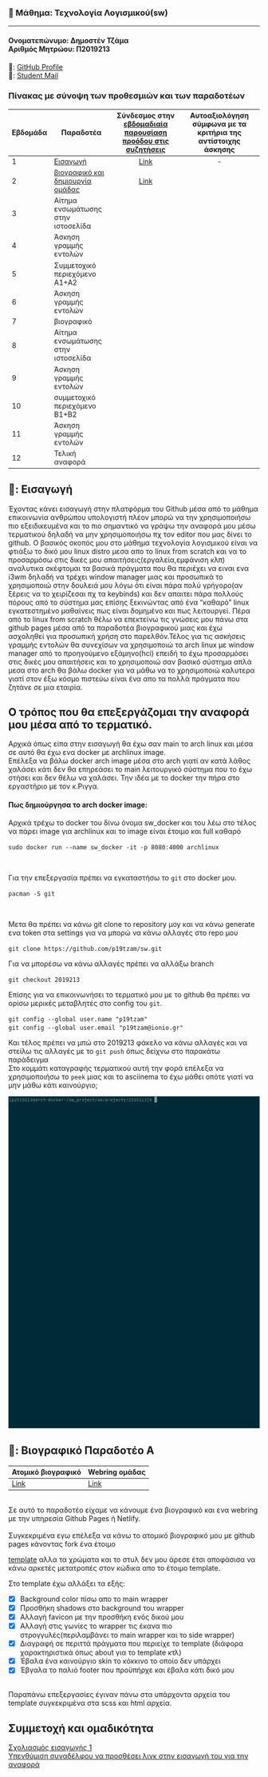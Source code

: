 ### :paperclip: Μάθημα: Τεχνολογία Λογισμικού(sw)

<hr>
<h4>
  Ονοματεπώνυμο: Δημοστέν Τζάμα
  <br>
  Αριθμός Μητρώου: Π2019213
</h4>

:newspaper:: [GitHub Profile](https://github.com/p19tzam)<br>
:email:: [Student Mail](mailto:p19tzam)<br>


<h3> Πίνακας με σύνοψη των προθεσμιών και των παραδοτέων</h3>


| Εβδομάδα | Παραδοτέα | Σύνδεσμος στην [εβδομαδιαία παρουσίαση προόδου στις συζητήσεις](https://github.com/courses-ionio/help/discussions/categories/show-and-tell) | Αυτοαξιολόγηση σύμφωνα με τα κριτήρια της αντίστοιχης άσκησης |
| --- | --- | --- | --- |
| 1 | [Εισαγωγή](https://github.com/p19tzam/sw/tree/2019213/projects/2019213#pushpin-%CE%B5%CE%B9%CF%83%CE%B1%CE%B3%CF%89%CE%B3%CE%AE) | <div align="center">[Link](https://github.com/courses-ionio/help/discussions/69)</div> | <div align="center"> - </div> |
| 2 | [βιογραφικό και δημιουργία ομάδας](https://github.com/p19tzam/sw/blob/2019213/projects/2019213/README.md#pushpin-%CE%B2%CE%B9%CE%BF%CE%B3%CF%81%CE%B1%CF%86%CE%B9%CE%BA%CF%8C-%CF%80%CE%B1%CF%81%CE%B1%CE%B4%CE%BF%CF%84%CE%AD%CE%BF-%CE%B1) | <div align="center"> [Link](https://github.com/courses-ionio/help/discussions/168#discussion-3897528) </div> | |
| 3 | Αίτημα ενσωμάτωσης στην ιστοσελίδα | | |
| 4 | Άσκηση γραμμής εντολών | | |
| 5 | Συμμετοχικό περιεχόμενο A1+A2 | | |
| 6 | Άσκηση γραμμής εντολών | | |
| 7 | βιογραφικό | | |
| 8 | Αίτημα ενσωμάτωσης στην ιστοσελίδα | | |
| 9 | Άσκηση γραμμής εντολών | | |
| 10 | συμμετοχικό περιεχόμενο B1+B2 | | |
| 11 | Άσκηση γραμμής εντολών | | |
| 12 | Τελική αναφορά | | |

## :pushpin:: Εισαγωγή

Έχοντας κάνει εισαγωγή στην πλατφόρμα του Github μέσα από το μάθημα επικοινωνία ανθρώπου υπολογιστή πλέον μπορώ να την χρησιμοποιήσω πιο εξειδικευμένα και το πιο σημαντικό να γράψω την αναφορά μου μέσω τερματικού δηλαδή να μην χρησιμοποιήσω πχ τον editor που μας δίνει το github. Ο βασικός σκοπός μου στο μάθημα τεχνολογία λογισμικού είναι να φτιάξω το δικό μου linux distro μεσα απο το linux from scratch και να το προσαρμόσω στις δικές μου απαιτήσεις(εργαλεία,εμφάνιση κλπ) αναλυτικα σκέφτομαι τα βασικά πράγματα που θα περιέχει να ειναι ενα i3wm δηλαδή να τρέχει window manager μιας και προσωπικά το χρησιμοποιώ στην δουλειά μου λόγω ότι είναι πάρα πολύ γρήγορο(αν ξέρεις να το χειρίζεσαι πχ τα keybinds) και δεν απαιτει πάρα πολλούς πόρους από το σύστημα μας επίσης ξεκινώντας από ένα “καθαρό” linux εγκατεστημένο μαθαίνεις πως είναι δομημένο και πως λειτουργεί.
Πέρα από το linux from scratch θέλω να επεκτείνω τις γνώσεις μου πάνω στα github pages μέσα από τα παραδοτέα βιογραφικού μιας και έχω ασχοληθεί για προσωπική χρήση στο παρελθόν.Τέλος για τις ασκήσεις γραμμής εντολών θα συνεχίσωv να χρησιμοποιώ τα arch linux με window manager από το προηγούμενο εξάμηνο(hci) επειδή το έχω προσαρμόσει στις δικές μου απαιτήσεις και το χρησιμοποιώ σαν βασικό σύστημα απλά μεσα στο arch θα βάλω docker για να μάθω να το χρησιμοποιώ καλυτερα γιατί στον έξω κόσμο πιστεύω είναι ένα απο τα πολλά πράγματα που ζητάνε σε μια εταιρία.


## Ο τρόπος που θα επεξεργάζομαι την αναφορά μου μέσα από το τερματικό.

Αρχικά όπως είπα στην εισαγωγή θα έχω σαν main το arch linux και μέσα σε αυτό θα έχω ενα docker με archlinux image. <br>
Επέλεξα να βάλω docker arch image μέσα στο arch γιατί αν κατά λάθος χαλάσει κάτι δεν θα επηρεάσει το main λειτουργικό σύστημα που το έχω στήσει και δεν θέλω να χαλάσει.
Την ιδέα με το docker την πήρα στο εργαστήριο με τον κ.Ριγγα. <br>

#### Πως δημιούργησα το arch docker image: 
Αρχικά τρέχω το docker του δίνω όνομα sw_docker και του λέω στο τέλος να πάρει image για archlinux και το image είναι έτοιμο και full καθαρό<br>

`sudo docker run --name sw_docker -it -p 8080:4000 archlinux`

<br>

Για την επεξεργασία πρέπει να εγκαταστήσω το `git` στο docker μου. <br>

`pacman -S git`

<br>

Μετα θα πρέπει να κάνω git clone το repository μoy και να κάνω generate ενα token στα settings για να μπορώ να κάνω αλλαγές στο repo μου <br>

`git clone https://github.com/p19tzam/sw.git` <br>

Για να μπορέσω να κάνω αλλαγές πρέπει να αλλάξω branch <br>

`git checkout 2019213` <br>

Επίσης για να επικοινωνήσει το τερματικό μου με το github θα πρέπει να ορίσω μερικές μεταβλητές στο config του `git`.<br>

`git config --global user.name "p19tzam"` <br>
`git config --global user.email "p19tzam@ionio.gr"`<br>

Και τέλος πρέπει να μπώ στο 2019213 φάκελο να κάνω αλλαγές και να στείλω τις αλλαγές με το `git push` όπως δείχνω στο παρακάτω παράδειγμα <br>
Στο κομμάτι καταγραφής τερματικού αυτή την φορά επέλεξα να χρησιμοποιήσω το  `peek` μιας και το asciinema το έχω μάθει οπότε γιατί να μην μάθω κάτι καινούργιο; <br>

<img src="https://github.com/p19tzam/gifs/blob/main/eisagwgh.gif">



## :pushpin:: Βιογραφικό Παραδοτέο Α

| Ατομικό βιογραφικό | Webring ομάδας |
| --- | --- |
| [Link](https://p19tzam.github.io/online-cv/) | [Link](https://kafeneio-webring.netlify.app/) |   

<br>
Σε αυτό το παραδοτέο είχαμε να κάνουμε ένα βιογραφικό και ενα webring με την υπηρεσία Github Pages ή Netlify. <br> <br>
Συγκεκριμένα εγω επέλεξα να κάνω το ατομικό βιογραφικό μου με github pages κάνοντας fork ένα έτοιμο 

[template](https://github.com/sharu725/online-cv) αλλα τα χρώματα και το στυλ δεν μου άρεσε έτσι αποφάσισα να κάνω αρκετές μετατροπές στον κώδικα απο το έτοιμο template. <br>

Στο template έχω αλλάξει τα εξής:
- [x] Background color πίσω απο το main wrapper
- [x] Προσθήκη shadows στο background του wrapper 
- [x] Αλλαγή favicon με την προσθήκη ενός δικού μου
- [x] Αλλαγή στις γωνίες το wrapper τις έκανα πιο στρογγυλές(περιλαμβάνει το main wrapper και το side wrapper)
- [x] Διαγραφή σε περιττά πράγματα που περιείχε το template (διάφορα χαρακτηριστικά όπως about για το template κτλ)
- [x] Έβαλα ένα καινούργιο skin το κόκκινο το οποίο δεν υπάρχει
- [x] Έβγαλα το παλιό footer που προϋπήρχε και έβαλα κάτι δικό μου

<br>
Παραπάνω επεξεργασίες έγιναν πάνω στα υπάρχοντα αρχεία του template συγκεκριμένα στα scss και html αρχεία.

## Συμμετοχή και ομαδικότητα
[](https://github.com/courses-ionio/help/discussions/165#discussion-3897013)
[Σχολιασμός εισαγωγής 1](https://github.com/courses-ionio/help/discussions/75#discussioncomment-2203897) <br>
[Υπενθύμιση συναδέλφου να προσθέσει λινκ στην εισαγωγή του για την αναφορά](https://github.com/courses-ionio/help/discussions/158#discussioncomment-2238385)
